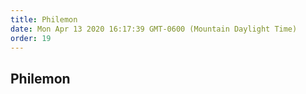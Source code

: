 ```yaml
---
title: Philemon
date: Mon Apr 13 2020 16:17:39 GMT-0600 (Mountain Daylight Time)
order: 19
---
```


## Philemon